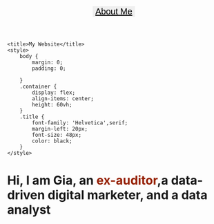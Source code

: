 <html>
	<link rel="stylesheet" href="https://fonts.googleapis.com/css?family=Helvetica">
<header>
<style>
   button {
	style="float:right;
        background-color: inherit !important;
        border: none;
        cursor: pointer;
        text-decoration: underline;
        color: black;
	font-family: 'Helvetica',serif;	
	font-size: 20px;
	margin-right: 10px;
    }

    button:focus {
        outline: none;
    }

    button:hover {
        color: #962102;
    }
</style>

<button onclick="this.style.color='#962102'">About Me</button>
															    
</header>
<head>
	
	<title>My Website</title>
	<style>
		body {
			margin: 0;
			padding: 0;
			
		}
		.container {
			display: flex;
			align-items: center;
			height: 60vh;
		}
		.title {
			font-family: 'Helvetica',serif;	
			margin-left: 20px;
			font-size: 48px;
			color: black;
		}
	</style>
</head>
<body>
	<div class="container">
		<h1 class="title"><p>Hi, I am Gia, an <span style="color: #962102;"><b>ex-auditor</b></span>,a data-driven digital marketer, and a data analyst</p> </h1>
	</div>
</body>
</html>
